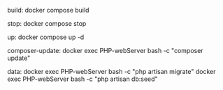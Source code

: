 build:
    docker compose build

stop: 
    docker compose stop

up:
    docker compose up -d

composer-update:
    docker exec PHP-webServer bash -c "composer update"

data: 
    docker exec PHP-webServer bash -c "php artisan migrate"
    docker exec PHP-webServer bash -c "php artisan db:seed"
